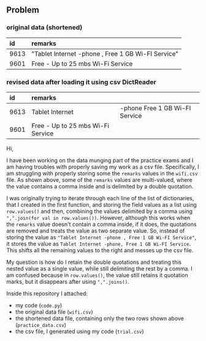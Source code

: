 
## Problem

### original data (shortened)
id   | remarks                                           |
:----| :-------------------------------------------------|
9613 | "Tablet Internet -phone , Free 1 GB Wi-FI Service"|
9601 | Free - Up to 25 mbs Wi-Fi Service                 |

### revised data after loading it using csv DictReader

id   | remarks                                           |                                |
:----| :-------------------------------------------------| :------------------------------|
9613 | Tablet Internet                                   |  -phone Free 1 GB Wi-FI Service|
9601 | Free - Up to 25 mbs Wi-Fi Service                 |                                |

Hi,  

I have been working on the data munging part of the practice exams and I am having troubles with properly saving my work as a csv file. Specifically, I am struggling with properly storing some the `remarks` values in the `wifi.csv` file. As shown above, some of the `remarks` values are multi-valued, where the value contains a comma inside and is delimited by a double quotation.  

I was originally trying to iterate through each line of the list of dictionaries, that I created in the first function, and storing the field values as a list using `row.values()` and then, combining the values delimited by a comma using `",".join(for val in row.values())`. However, although this works when the `remarks` value doesn't contain a comma inside, if it does, the quotations are removed and treats the value as two separate value. So, instead of storing the value as `"Tablet Internet -phone , Free 1 GB Wi-FI Service"`, it stores the value as `Tablet Internet -phone, Free 1 GB Wi-FI Service`. This shifts all the remaining values to the right and messes up the csv file.  

My question is how do I retain the double quotations and treating this nested value as a single value, while still delimiting the rest by a comma. I am confused because in `row.values()`, the value still retains it quotation marks, but it disappears after using `",".joins()`.   

Inside this repository I attached:
- my code (`code.py`)
- the original data file (`wifi.csv`)
- the shortened data file, containing only the two rows shown above (`practice_data.csv`)
- the csv file, I generated using my code (`trial.csv`)